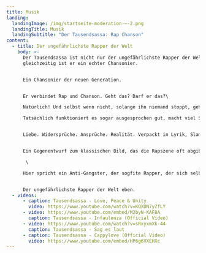 ```yaml
---
title: Musik
landing:
  landingImage: /img/startseite-moderation-–-2.png
  landingTitle: Musik
  landingSubtitle: "D﻿er Tausendsassa: Rap Chanson"
content:
  - title: Der ungefährlichste Rapper der Welt
    body: >-
      Der Tausendsassa ist nicht nur der ungefährlichste Rapper der Welt,
      gleichzeitig ist er ein echter Chansonier. 


      Ein Chansonier der neuen Generation.


      Er verbindet Rap und Chanson. Geht das? Darf er das?\

      Natürlich! Und selbst wenn nicht, solange ihn niemand stoppt, geht es weiter.\

      Tatsächlich funktioniert es sogar ausgesprochen gut, macht viel Spaß und es gibt in jedem Song etwas neues zu entdecken. 


      Liebe. Widersprüche. Ansprüche. Realität. Verpackt in Lyrik, Slam und Rap, voller Leidenschaft, Humor, Selbstironie und Ernsthaftigkeit. 


      Ein Gegenentwurf zum klassischen Bild, das die Rapszene oft abgibt.\

       \

      Hier spricht ein Anti-Gangster, der sogfite Rapper, der sich selbst gerne auf die Schippe nimmt und absolut keinen Bock auf Stress hat. 


      Der ungefährlichste Rapper der Welt eben.
  - videos:
      - caption: Tausendsassa - Love, Peace & Unity
        video: https://www.youtube.com/watch?v=KQXDN7yZfLY
      - video: https://www.youtube.com/embed/M2byN-KAF8A
        caption: Tausendsassa - Infaulenza (Official Video)
      - video: https://www.youtube.com/watch?v=sRxyxmXk-44
        caption: Tausendsassa - Sag es laut
      - caption: Tausendsassa - Cappylove (Official Video)
        video: https://www.youtube.com/embed/HP6g6VXEHXc
---
```

